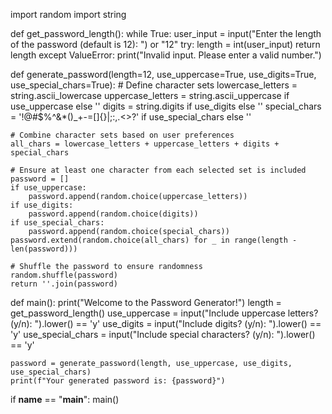 import random
import string

def get_password_length():
    while True:
        user_input = input("Enter the length of the password (default is 12): ") or "12"
        try:
            length = int(user_input)
            return length
        except ValueError:
            print("Invalid input. Please enter a valid number.")

def generate_password(length=12, use_uppercase=True, use_digits=True, use_special_chars=True):
    # Define character sets
    lowercase_letters = string.ascii_lowercase
    uppercase_letters = string.ascii_uppercase if use_uppercase else ''
    digits = string.digits if use_digits else ''
    special_chars = '!@#$%^&*()_+-=[]{}|;:,.<>?' if use_special_chars else ''

    # Combine character sets based on user preferences
    all_chars = lowercase_letters + uppercase_letters + digits + special_chars

    # Ensure at least one character from each selected set is included
    password = []
    if use_uppercase:
        password.append(random.choice(uppercase_letters))
    if use_digits:
        password.append(random.choice(digits))
    if use_special_chars:
        password.append(random.choice(special_chars))
    password.extend(random.choice(all_chars) for _ in range(length - len(password)))

    # Shuffle the password to ensure randomness
    random.shuffle(password)
    return ''.join(password)

def main():
    print("Welcome to the Password Generator!")
    length = get_password_length()
    use_uppercase = input("Include uppercase letters? (y/n): ").lower() == 'y'
    use_digits = input("Include digits? (y/n): ").lower() == 'y'
    use_special_chars = input("Include special characters? (y/n): ").lower() == 'y'

    password = generate_password(length, use_uppercase, use_digits, use_special_chars)
    print(f"Your generated password is: {password}")

if __name__ == "__main__":
    main()
